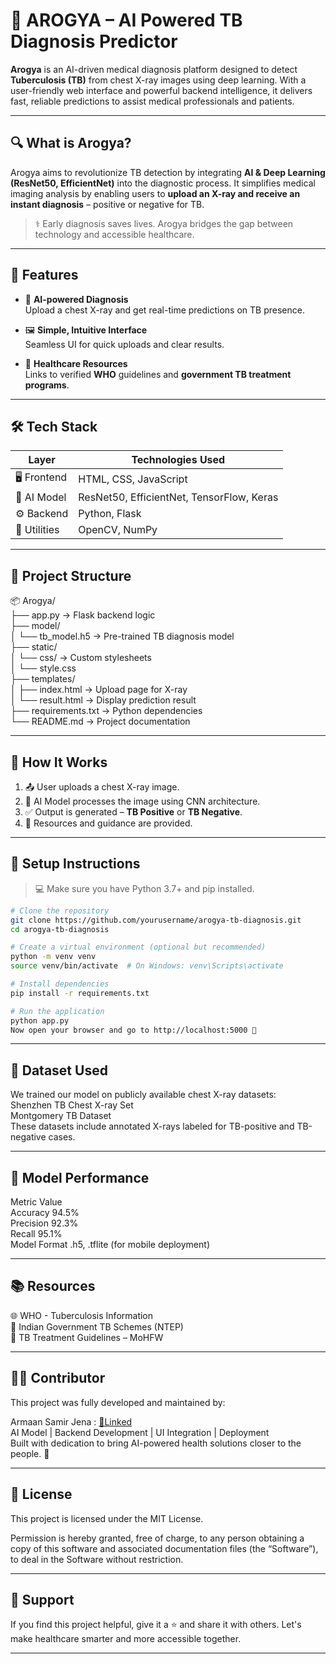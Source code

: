 # 🧠 AROGYA – AI Powered TB Diagnosis Predictor

**Arogya** is an AI-driven medical diagnosis platform designed to detect **Tuberculosis (TB)** from chest X-ray images using deep learning. With a user-friendly web interface and powerful backend intelligence, it delivers fast, reliable predictions to assist medical professionals and patients.

---

## 🔍 What is Arogya?

Arogya aims to revolutionize TB detection by integrating **AI & Deep Learning (ResNet50, EfficientNet)** into the diagnostic process. It simplifies medical imaging analysis by enabling users to **upload an X-ray and receive an instant diagnosis** – positive or negative for TB.

> ⚕️ Early diagnosis saves lives. Arogya bridges the gap between technology and accessible healthcare.

---

## 🚀 Features

- 🧠 **AI-powered Diagnosis**  
  Upload a chest X-ray and get real-time predictions on TB presence.

- 🖼️ **Simple, Intuitive Interface**  
  Seamless UI for quick uploads and clear results.

- 🏥 **Healthcare Resources**  
  Links to verified **WHO** guidelines and **government TB treatment programs**.

---

## 🛠️ Tech Stack

| Layer       | Technologies Used                                     |
|-------------|--------------------------------------------------------|
| 🖥️ Frontend | HTML, CSS, JavaScript                                  |
| 🧠 AI Model | ResNet50, EfficientNet, TensorFlow, Keras              |
| ⚙ Backend   | Python, Flask                                          |
| 🧰 Utilities | OpenCV, NumPy                                          |

---

## 📁 Project Structure

📦 Arogya/ 
<br>├── app.py → Flask backend logic 
<br>├── model/ 
<br>│ └── tb_model.h5 → Pre-trained TB diagnosis model 
<br>├── static/ 
<br>│ └── css/ → Custom stylesheets 
<br>│ └── style.css 
<br>├── templates/ 
<br>│ ├── index.html → Upload page for X-ray 
<br>│ └── result.html → Display prediction result 
<br>├── requirements.txt → Python dependencies 
<br>└── README.md → Project documentation


---

## 🔬 How It Works

1. 📤 User uploads a chest X-ray image.
2. 🧠 AI Model processes the image using CNN architecture.
3. ✅ Output is generated – **TB Positive** or **TB Negative**.
4. 🔗 Resources and guidance are provided.

---

## 📌 Setup Instructions

> 💻 Make sure you have Python 3.7+ and pip installed.

```bash
# Clone the repository
git clone https://github.com/yourusername/arogya-tb-diagnosis.git
cd arogya-tb-diagnosis
```
```bash
# Create a virtual environment (optional but recommended)
python -m venv venv
source venv/bin/activate  # On Windows: venv\Scripts\activate
```
```bash
# Install dependencies
pip install -r requirements.txt
```
```bash
# Run the application
python app.py
Now open your browser and go to http://localhost:5000 🚀
```

---
## 🧪 Dataset Used
We trained our model on publicly available chest X-ray datasets:
<br>
Shenzhen TB Chest X-ray Set
<br>
Montgomery TB Dataset
<br>
These datasets include annotated X-rays labeled for TB-positive and TB-negative cases.

---
## 🧠 Model Performance<br>
Metric	Value <br>
Accuracy	94.5% <br>
Precision	92.3% <br>
Recall	95.1% <br>
Model Format	.h5, .tflite (for mobile deployment) <br>

---

## 📚 Resources
🌐 WHO - Tuberculosis Information
<br>
🏥 Indian Government TB Schemes (NTEP)
<br>
📘 TB Treatment Guidelines – MoHFW
<br>

---
## 👨‍💻 Contributor
This project was fully developed and maintained by:

Armaan Samir Jena : [🔗Linked](www.linkedin.com/in/jena-armaan)<br>
AI Model | Backend Development | UI Integration | Deployment
<br>
Built with dedication to bring AI-powered health solutions closer to the people. 💙

---
## 📄 License
This project is licensed under the MIT License.

Permission is hereby granted, free of charge, to any person obtaining a copy of this software and associated documentation files (the “Software”), to deal in the Software without restriction.

---
## 🌟 Support
If you find this project helpful, give it a ⭐ and share it with others. Let's make healthcare smarter and more accessible together.

---
